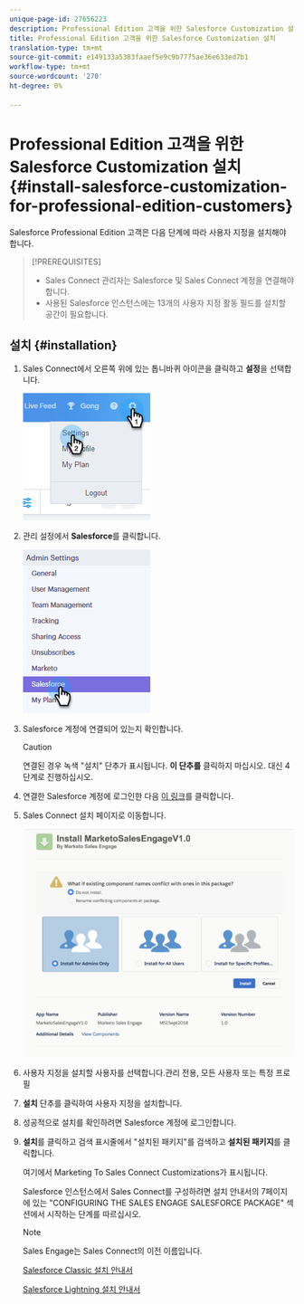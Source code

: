 ```yaml
---
unique-page-id: 27656223
description: Professional Edition 고객을 위한 Salesforce Customization 설치 - Marketing To Docs - 제품 설명서
title: Professional Edition 고객을 위한 Salesforce Customization 설치
translation-type: tm+mt
source-git-commit: e149133a5383faaef5e9c9b7775ae36e633ed7b1
workflow-type: tm+mt
source-wordcount: '270'
ht-degree: 0%

---
```



# Professional Edition 고객을 위한 Salesforce Customization 설치 {#install-salesforce-customization-for-professional-edition-customers}

Salesforce Professional Edition 고객은 다음 단계에 따라 사용자 지정을 설치해야 합니다.

>[!PREREQUISITES]
>
>* Sales Connect 관리자는 Salesforce 및 Sales Connect 계정을 연결해야 합니다.
>* 사용된 Salesforce 인스턴스에는 13개의 사용자 지정 활동 필드를 설치할 공간이 필요합니다.

>



## 설치 {#installation}

1. Sales Connect에서 오른쪽 위에 있는 톱니바퀴 아이콘을 클릭하고 **설정**&#x200B;을 선택합니다.

   ![](assets/one-4.png)

1. 관리 설정에서 **Salesforce**&#x200B;를 클릭합니다.

   ![](assets/two-4.png)

1. Salesforce 계정에 연결되어 있는지 확인합니다.

   >[!CAUTION]
   >
   >연결된 경우 녹색 &quot;설치&quot; 단추가 표시됩니다. **이 단추를** 클릭하지 마십시오. 대신 4단계로 진행하십시오.

1. 연결한 Salesforce 계정에 로그인한 다음 [이 링크](http://login.salesforce.com/packaging/installPackage.apexp?p0=04t0b000001oWEZ)를 클릭합니다.
1. Sales Connect 설치 페이지로 이동합니다.

   ![](assets/install-package.png)

1. 사용자 지정을 설치할 사용자를 선택합니다.관리 전용, 모든 사용자 또는 특정 프로필
1. **설치** 단추를 클릭하여 사용자 지정을 설치합니다.
1. 성공적으로 설치를 확인하려면 Salesforce 계정에 로그인합니다.
1. **설치**&#x200B;를 클릭하고 검색 표시줄에서 &quot;설치된 패키지&quot;를 검색하고 **설치된 패키지**&#x200B;를 클릭합니다.

   여기에서 Marketing To Sales Connect Customizations가 표시됩니다.

   Salesforce 인스턴스에서 Sales Connect를 구성하려면 설치 안내서의 7페이지에 있는 &quot;CONFIGURING THE SALES ENGAGE SALESFORCE PACKAGE&quot; 섹션에서 시작하는 단계를 따르십시오.

   >[!NOTE]
   >
   >Sales Engage는 Sales Connect의 이전 이름입니다.

   [Salesforce Classic 설치 안내서](http://s3.amazonaws.com/tout-user-store/salesforce/assets/Marketo+Sales+Engage+For+Salesforce_+Installation+and+Success+Guide.pdf)

   [Salesforce Lightning 설치 안내서](http://s3.amazonaws.com/tout-user-store/salesforce/assets/SF+Guide+for+Lightning.pdf)

